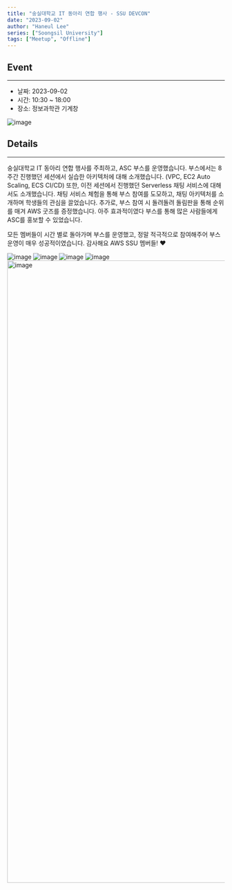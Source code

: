 ```yaml
---
title: "숭실대학교 IT 동아리 연합 행사 - SSU DEVCON"
date: "2023-09-02"
author: "Haneul Lee"
series: ["Soongsil University"]
tags: ["Meetup", "Offline"]
---
```


## Event

---

- 날짜: 2023-09-02
- 시간: 10:30 ~ 18:00
- 장소: 정보과학관 기계창

![image](https://github.com/aws-cloud-clubs/aws-cloud-clubs.github.io/assets/50009240/957cbf0f-4d88-41c2-a485-502ec1d167cf)



## Details

---

숭실대학교 IT 동아리 연합 행사를 주최하고, ASC 부스를 운영했습니다. 부스에서는 8주간 진행했던 세션에서 실습한 아키텍처에 대해 소개했습니다. (VPC, EC2 Auto Scaling, ECS CI/CD) 또한, 이전 세션에서 진행했던 Serverless 채팅 서비스에 대해서도 소개했습니다. 채팅 서비스 체험을 통해 부스 참여를 도모하고, 채팅 아키텍처를 소개하며 학생들의 관심을 끌었습니다. 추가로, 부스 참여 시 돌려돌려 돌림판을 통해 순위를 매겨 AWS 굿즈를 증정했습니다. 아주 효과적이였다 부스를 통해 많은 사람들에게 ASC를 홍보할 수 있었습니다.

모든 멤버들이 시간 별로 돌아가며 부스를 운영했고, 정말 적극적으로 참여해주어 부스 운영이 매우 성공적이였습니다. 감사해요 AWS SSU 멤버들! ❤️

![image](https://github.com/aws-cloud-clubs/aws-cloud-clubs.github.io/assets/50009240/4ac59ca5-4eda-4323-877d-2be216a05c2e)
![image](https://github.com/aws-cloud-clubs/aws-cloud-clubs.github.io/assets/50009240/3b53d22c-144e-49c9-8d2c-79550051810f)
![image](https://github.com/aws-cloud-clubs/aws-cloud-clubs.github.io/assets/50009240/25b3719c-2371-40e8-bade-3dec0544b1a8)
![image](https://github.com/aws-cloud-clubs/aws-cloud-clubs.github.io/assets/50009240/b6a72428-db1a-4fde-9593-095ad75c46b1)
<img width="1442" alt="image" src="https://github.com/aws-cloud-clubs/aws-cloud-clubs.github.io/assets/50009240/7a539fa8-7219-42a8-befe-93d275f21972">


